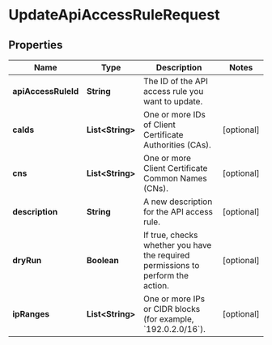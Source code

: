 

# UpdateApiAccessRuleRequest


## Properties

| Name | Type | Description | Notes |
|------------ | ------------- | ------------- | -------------|
|**apiAccessRuleId** | **String** | The ID of the API access rule you want to update. |  |
|**caIds** | **List&lt;String&gt;** | One or more IDs of Client Certificate Authorities (CAs). |  [optional] |
|**cns** | **List&lt;String&gt;** | One or more Client Certificate Common Names (CNs). |  [optional] |
|**description** | **String** | A new description for the API access rule. |  [optional] |
|**dryRun** | **Boolean** | If true, checks whether you have the required permissions to perform the action. |  [optional] |
|**ipRanges** | **List&lt;String&gt;** | One or more IPs or CIDR blocks (for example, &#x60;192.0.2.0/16&#x60;). |  [optional] |



